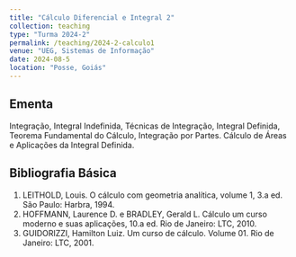 ```yaml
---
title: "Cálculo Diferencial e Integral 2"
collection: teaching
type: "Turma 2024-2"
permalink: /teaching/2024-2-calculo1
venue: "UEG, Sistemas de Informação"
date: 2024-08-5
location: "Posse, Goiás"
---
```


## Ementa
Integração, Integral Indefinida, Técnicas de Integração, Integral Definida, Teorema Fundamental do Cálculo, Integração por Partes. Cálculo de Áreas e Aplicações da
Integral Definida.

## Bibliografia Básica


1. LEITHOLD, Louis. O cálculo com geometria analítica, volume 1, 3.a ed. São Paulo: Harbra, 1994.
2. HOFFMANN, Laurence D. e BRADLEY, Gerald L. Cálculo um curso moderno e suas aplicações, 10.a ed. Rio de Janeiro: LTC, 2010.
3. GUIDORIZZI, Hamilton Luiz. Um curso de cálculo. Volume 01. Rio de Janeiro: LTC, 2001.
